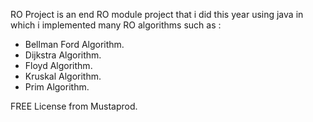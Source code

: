 RO Project is an end RO module project that i did this year using java in which i implemented many RO algorithms such as :

 * Bellman Ford Algorithm.
 * Dijkstra Algorithm.
 * Floyd Algorithm.
 * Kruskal Algorithm.
 * Prim Algorithm.
 
FREE License from Mustaprod.
